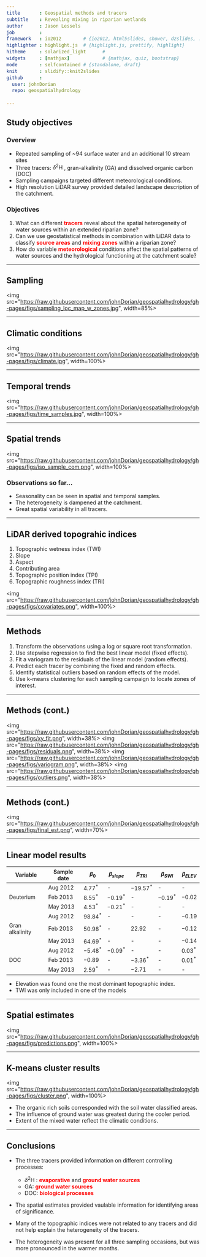 ```yaml
---
title       : Geospatial methods and tracers
subtitle    : Revealing mixing in riparian wetlands
author      : Jason Lessels
job         : 
framework   : io2012        # {io2012, html5slides, shower, dzslides, ...}
highlighter : highlight.js  # {highlight.js, prettify, highlight}
hitheme     : solarized_light      # 
widgets     : [mathjax]            # {mathjax, quiz, bootstrap}
mode        : selfcontained # {standalone, draft}
knit        : slidify::knit2slides
github      :
  user: johnDorian
  repo: geospatialhydrology

---
```

<!-- Limit image width and height -->
<style type='text/css'>

strong {
  font-weight: bold;
  color: red;
}
em {
  font-style: italic
}




</style>

<!-- Center image on slide -->
<script src="http://ajax.aspnetcdn.com/ajax/jQuery/jquery-1.7.min.js"></script>
<script type='text/javascript'>
$(function() {
    $("p:has(img)").addClass('centered');
});
</script>


## Study objectives

### Overview
* Repeated sampling of ~94 surface water and an additional 10 stream sites 
* Three tracers: $\delta^{2}\text{H}$ , gran-alkalinity (GA) and dissolved organic carbon (DOC)
* Sampling campaigns targeted different meteorological conditions.
* High resolution LiDAR survey provided detailed landscape description of the catchment.


### Objectives
1.  What can different **tracers** reveal about the spatial heterogeneity of water sources within an extended riparian zone?
2. Can we use geostatistical methods in combination with LiDAR data to classify **source areas** and **mixing zones** within a riparian zone?
3.	How do variable **meteorological** conditions affect the spatial patterns of water sources and the hydrological functioning at the catchment scale? 




---

## Sampling

<img src="https://raw.githubusercontent.com/johnDorian/geospatialhydrology/gh-pages/figs/sampling_loc_map_w_zones.jpg", width=85%>


---

## Climatic conditions


<img src="https://raw.githubusercontent.com/johnDorian/geospatialhydrology/gh-pages/figs/climate.jpg", width=100%>


---

## Temporal trends
<img src="https://raw.githubusercontent.com/johnDorian/geospatialhydrology/gh-pages/figs/time_samples.jpg", width=100%>


---

## Spatial trends
<img src="https://raw.githubusercontent.com/johnDorian/geospatialhydrology/gh-pages/figs/iso_sample_com.png", width=100%>

### Observations so far...
* Seasonality can be seen in spatial and temporal samples.
* The heterogeneity is dampened at the catchment.
* Great spatial variability in all tracers.



---

## LiDAR derived topograhic indices

1. Topographic wetness index (TWI)
2. Slope
3. Aspect
4. Contributing area
5. Topographic position index (TPI)
6. Topographic roughness index (TRI)
  

<img src="https://raw.githubusercontent.com/johnDorian/geospatialhydrology/gh-pages/figs/covariates.png", width=100%>


---

## Methods

1. Transform the observations using a log or square root transformation.
1. Use stepwise regression to find the best linear model (fixed effects).
2. Fit a variogram to the residuals of the linear model (random effects).
3. Predict each tracer by combining the fixed and random effects.
4. Identify statistical outliers based on random effects of the model.
5. Use k-means clustering for each sampling campaign to locate zones of interest.

---

## Methods (cont.)

<img src="https://raw.githubusercontent.com/johnDorian/geospatialhydrology/gh-pages/figs/xy_fit.png", width=38%>
<img src="https://raw.githubusercontent.com/johnDorian/geospatialhydrology/gh-pages/figs/residuals.png", width=38%>
<img src="https://raw.githubusercontent.com/johnDorian/geospatialhydrology/gh-pages/figs/variogram.png", width=38%>
<img src="https://raw.githubusercontent.com/johnDorian/geospatialhydrology/gh-pages/figs/outliers.png", width=38%>


---

## Methods (cont.)

<img src="https://raw.githubusercontent.com/johnDorian/geospatialhydrology/gh-pages/figs/final_est.png", width=70%>

---


## Linear model results 

| Variable  | Sample date | 	$\beta_0$ | 	$\beta_{slope}$ | 	$\beta_{TRI}$ | 	$\beta_{SWI}$ | 	$\beta_{ELEV}$ |
| --- | --- | --- | --- | --- | --- | --- | 
| | Aug 2012  | $4.77^{*}$ | - |   $-19.57^{*}$ | 	-	 |  - |
| Deuterium | Feb 2013  | $8.55^{*}$ | 	$-0.19^{*}$ | 	- |	$-0.19^{*}$	 | $-0.02$ | 
| 	| May 2013	| $4.53^{*}$	| $-0.21^{*}$ | 	- | 	-	 | - | 
| | Aug 2012 | $98.84^{*}$ |	- |	-	| -	| $-0.19$ | 
| Gran alkalinity	| Feb 2013 | $50.98^{*}$ | 	- | $22.92$ | 	- | 	$-0.12$ | 
| | May 2013 | $64.69^{*}$	| -	| -	| -| 	$-0.14$ |
| | Aug 2012 |	$-5.48^{*}$ | 	$-0.09^{*}$ | 	- |	- |	$0.03^{*}$ |
DOC | 	Feb 2013 |	$-0.89$ | 	- | 	$-3.36^{*}$	| -| 	$0.01^{*}$|
| |	May 2013 | $2.59^{*}$ | -	| $-2.71$	| -	| -|

* Elevation was found one the most dominant topographic index.
* TWI was only included in one of the models


---

## Spatial estimates
<img src="https://raw.githubusercontent.com/johnDorian/geospatialhydrology/gh-pages/figs/predictions.png", width=100%>




---

## K-means cluster results

<img src="https://raw.githubusercontent.com/johnDorian/geospatialhydrology/gh-pages/figs/cluster.png", width=100%>

* The organic rich soils corresponded with the soil water classified areas.
* The influence of ground water was greatest during the cooler period.
* Extent of the mixed water reflect the climatic conditions. 


---

## Conclusions




* The three tracers provided information on different controlling processes:
  * $\delta^{2}\text{H}$ : **evaporative** and **ground water sources**
  * GA: **ground water sources**
  * DOC: **biological processes**

* The spatial estimates provided vaulable information for identifying areas of significance.

* Many of the topographic indices were not related to any tracers and did not help explain the heterogeneity of the tracers.

* The heterogeneity was present for all three sampling occasions, but was more pronounced in the warmer months. 




